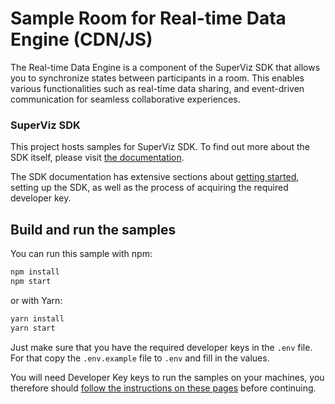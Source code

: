 # Sample Room for Real-time Data Engine (CDN/JS)

The Real-time Data Engine is a component of the SuperViz SDK that allows you to synchronize states between participants in a room. This enables various functionalities such as real-time data sharing, and event-driven communication for seamless collaborative experiences.

### SuperViz SDK

This project hosts samples for SuperViz SDK. To find out more about the SDK itself, please visit [the documentation](https://docs.superviz.com/).

The SDK documentation has extensive sections about [getting started](https://docs.superviz.com/getting-started/quickstart), setting up the SDK, as well as the process of acquiring the required developer key.

## Build and run the samples

You can run this sample with npm:

```bash
npm install
npm start
```

or with Yarn:

```bash
yarn install
yarn start
```

Just make sure that you have the required developer keys in the `.env` file. For that copy the `.env.example` file to `.env` and fill in the values.

You will need Developer Key keys to run the samples on your machines, you therefore should [follow the instructions on these pages](https://docs.superviz.com/getting-started/setting-account) before continuing.
